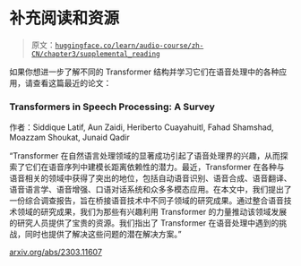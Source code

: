 # 补充阅读和资源

> 原文：[`huggingface.co/learn/audio-course/zh-CN/chapter3/supplemental_reading`](https://huggingface.co/learn/audio-course/zh-CN/chapter3/supplemental_reading)

           

如果你想进一步了解不同的 Transformer 结构并学习它们在语音处理中的各种应用，请查看这篇最近的论文：

### Transformers in Speech Processing: A Survey

作者：Siddique Latif, Aun Zaidi, Heriberto Cuayahuitl, Fahad Shamshad, Moazzam Shoukat, Junaid Qadir

“Transformer 在自然语言处理领域的显著成功引起了语音处理界的兴趣，从而探索了它们在语音序列中建模长距离依赖性的潜力。最近，Transformer 在各种与语音相关的领域中获得了突出的地位，包括自动语音识别、语音合成、语音翻译、语音语言学、语音增强、口语对话系统和众多多模态应用。在本文中，我们提出了一份综合调查报告，旨在桥接语音技术中不同子领域的研究成果。通过整合语音技术领域的研究成果，我们为那些有兴趣利用 Transformer 的力量推动该领域发展的研究人员提供了宝贵的资源。我们指出了 Transformer 在语音处理中遇到的挑战，同时也提供了解决这些问题的潜在解决方案。”

[arxiv.org/abs/2303.11607](https://arxiv.org/abs/2303.11607)